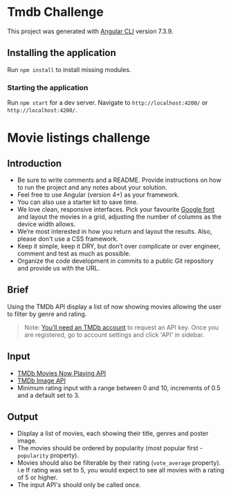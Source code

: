 # Tmdb Challenge

This project was generated with [Angular CLI](https://github.com/angular/angular-cli) version 7.3.9.

## Installing the application

Run `npm install` to install missing modules.

### Starting the application

Run `npm start` for a dev server. Navigate to `http://localhost:4200/` or `http://localhost:4200/`. 

# Movie listings challenge

## Introduction

- Be sure to write comments and a README. Provide instructions on how to run the project and any notes about your solution.
- Feel free to use Angular (version 4+) as your framework.
- You can also use a starter kit to save time.
- We love clean, responsive interfaces. Pick your favourite [Google font][google-fonts] and layout the movies in a grid, adjusting the number of columns as the device width allows.
- We’re most interested in how you return and layout the results. Also, please don't use a CSS framework.
- Keep it simple, keep it DRY, but don’t over complicate or over engineer, comment and test as much as possible.
- Organize the code development in commits to a public Git repository and provide us with the URL.

## Brief

Using the TMDb API display a list of now showing movies allowing the user to filter by genre and rating.

> Note: [You’ll need an TMDb account][tmdb-signup] to request an API key. Once you are registered, go to account settings and click 'API' in sidebar.

## Input

- [TMDb Movies Now Playing API][tmdb-now-playing]
- [TMDb Image API][tmdb-images]
- Minimum rating input with a range between 0 and 10, increments of 0.5 and a default set to 3.

## Output

- Display a list of movies, each showing their title, genres and poster image.
- The movies should be ordered by popularity (most popular first - `popularity` property).
- Movies should also be filterable by their rating (`vote_average` property). i.e If rating was set to 5, you would expect to see all movies with a rating of 5 or higher.
- The input API's should only be called once.

[tmdb-now-playing]: https://developers.themoviedb.org/3/movies/get-now-playing
[tmdb-signup]: https://www.themoviedb.org/account/signup
[tmdb-images]: https://developers.themoviedb.org/3/getting-started/images
[google-fonts]: https://fonts.google.com/
